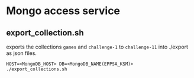 # Mongo access service

## export_collection.sh
exports the collections `games` and `challenge-1` to `challenge-11` into ./export as json files.

```
HOST=<MongoDB_HOST> DB=<MongoDB_NAME(EPPSA_KSM)> ./export_collections.sh
```
